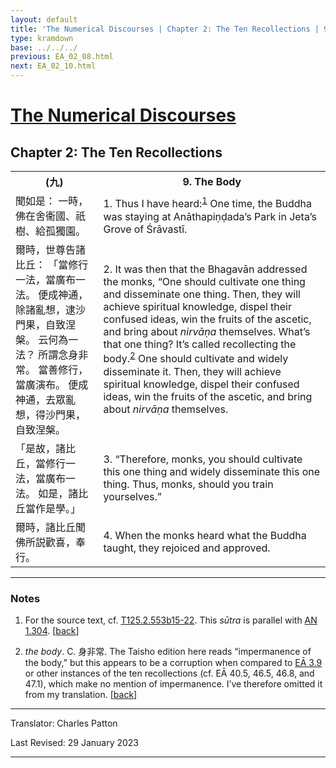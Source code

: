 ```yaml
---
layout: default
title: 'The Numerical Discourses | Chapter 2: The Ten Recollections | 9. The Body'
type: kramdown
base: ../../../
previous: EA_02_08.html
next: EA_02_10.html
---
```


<h1><a href='../index.html'>The Numerical Discourses</a></h1>
<h2>Chapter 2: The Ten Recollections</h2>

<table class="trans">
  <th class='ch'>(九)</th>
  <th class='en'>9. The Body</th>
  <tr>
    <td class='ch' title='T125.2.553b15'>聞如是： 一時，佛在舍衞國、祇樹、給孤獨園。</td>
    <td id='p1'>1. Thus I have heard:<sup id="ref1"><a href="#n1">1</a></sup> One time, the Buddha was staying at Anāthapiṇḍada’s Park in Jeta’s Grove of Śrāvastī.</td>
  </tr>
  <tr>
    <td class='ch' title='T125.2.553b16'>爾時，世尊告諸比丘： 「當修行一法，當廣布一法。 便成神通，除諸亂想，逮沙門果，自致涅槃。 云何為一法？ 所謂念身非常。 當善修行，當廣演布。 便成神通，去眾亂想，得沙門果，自致涅槃。</td>
    <td id='p2'>2. It was then that the Bhagavān addressed the monks, “One should cultivate one thing and disseminate one thing. Then, they will achieve spiritual knowledge, dispel their confused ideas, win the fruits of the ascetic, and bring about <em>nirvāṇa</em> themselves. What’s that one thing? It’s called recollecting the body.<sup id="ref2"><a href="#n2">2</a></sup> One should cultivate and widely disseminate it. Then, they will achieve spiritual knowledge, dispel their confused ideas, win the fruits of the ascetic, and bring about <em>nirvāṇa</em> themselves.</td>
  </tr>
  <tr>
    <td class='ch' title='T125.2.553b20'>「是故，諸比丘，當修行一法，當廣布一法。 如是，諸比丘當作是學。」</td>
    <td id='p3'>3. “Therefore, monks, you should cultivate this one thing and widely disseminate this one thing. Thus, monks, should you train yourselves.”</td>
  </tr>
  <tr>
    <td class='ch' title='T125.2.553b21'>爾時，諸比丘聞佛所説歡喜，奉行。</td>
    <td id='p4'>4. When the monks heard what the Buddha taught, they rejoiced and approved.</td>
  </tr>
</table>

<hr/>

<h3 id="notes">Notes</h3>

<ol class="notes-list">
<li id="n1"><p>For the source text, cf. <a href="https://cbetaonline.dila.edu.tw/zh/T02n0125_p0553b15" target="_blank">T125.2.553b15-22</a>. This <em>sūtra</em> is parallel with <a href="https://suttacentral.net/an1.296-305" target="_blank">AN 1.304</a>. [<a href="#ref1">back</a>]</p></li>
<li id="n2"><p><em>the body</em>. C. 身非常. The Taisho edition here reads “impermanence of the body,” but this appears to be a corruption when compared to <a href="../03/EA_03_09.html" target="_blank">EĀ 3.9</a> or other instances of the ten recollections (cf. EĀ 40.5, 46.5, 46.8, and 47.1), which make no mention of impermanence. I’ve therefore omitted it from my translation. [<a href="#ref2">back</a>]</p></li>
</ol>
<hr/>

<p class="translator">Translator: Charles Patton</p>
<p class='revised'>Last Revised: 29 January 2023</p>

<hr/>